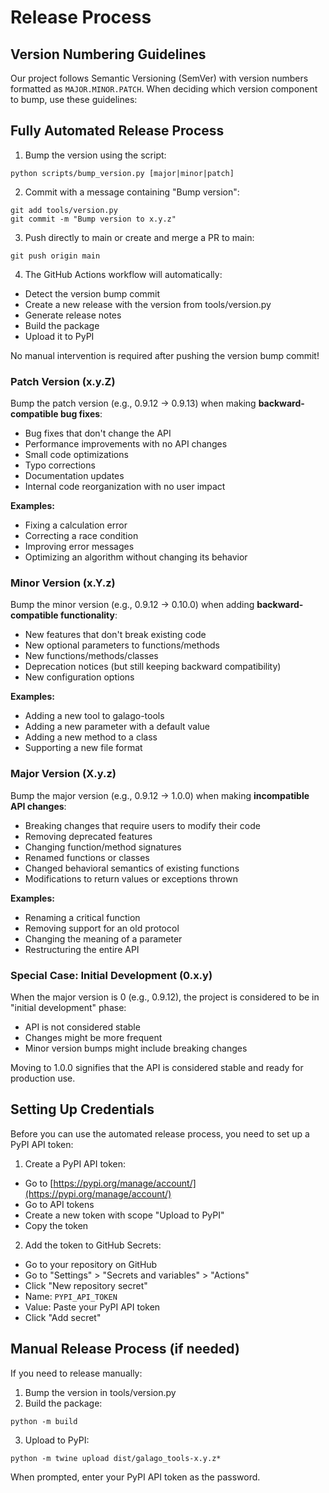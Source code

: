 # Release Process

## Version Numbering Guidelines

Our project follows Semantic Versioning (SemVer) with version numbers formatted as `MAJOR.MINOR.PATCH`. When deciding which version component to bump, use these guidelines:

## Fully Automated Release Process

1. Bump the version using the script:
 ```
 python scripts/bump_version.py [major|minor|patch]
 ```
2. Commit with a message containing "Bump version":
 ```
 git add tools/version.py
 git commit -m "Bump version to x.y.z"
 ```
3. Push directly to main or create and merge a PR to main:
 ```
 git push origin main
 ```
4. The GitHub Actions workflow will automatically:
- Detect the version bump commit
- Create a new release with the version from tools/version.py
- Generate release notes
- Build the package
- Upload it to PyPI

No manual intervention is required after pushing the version bump commit!

### Patch Version (x.y.Z)

Bump the patch version (e.g., 0.9.12 → 0.9.13) when making **backward-compatible bug fixes**:

- Bug fixes that don't change the API
- Performance improvements with no API changes
- Small code optimizations
- Typo corrections
- Documentation updates
- Internal code reorganization with no user impact

**Examples:**
- Fixing a calculation error
- Correcting a race condition
- Improving error messages
- Optimizing an algorithm without changing its behavior

### Minor Version (x.Y.z)

Bump the minor version (e.g., 0.9.12 → 0.10.0) when adding **backward-compatible functionality**:

- New features that don't break existing code
- New optional parameters to functions/methods
- New functions/methods/classes
- Deprecation notices (but still keeping backward compatibility)
- New configuration options

**Examples:**
- Adding a new tool to galago-tools
- Adding a new parameter with a default value
- Adding a new method to a class
- Supporting a new file format

### Major Version (X.y.z)

Bump the major version (e.g., 0.9.12 → 1.0.0) when making **incompatible API changes**:

- Breaking changes that require users to modify their code
- Removing deprecated features
- Changing function/method signatures
- Renamed functions or classes
- Changed behavioral semantics of existing functions
- Modifications to return values or exceptions thrown

**Examples:**
- Renaming a critical function
- Removing support for an old protocol
- Changing the meaning of a parameter
- Restructuring the entire API

### Special Case: Initial Development (0.x.y)

When the major version is 0 (e.g., 0.9.12), the project is considered to be in "initial development" phase:
- API is not considered stable
- Changes might be more frequent
- Minor version bumps might include breaking changes

Moving to 1.0.0 signifies that the API is considered stable and ready for production use.



## Setting Up Credentials

Before you can use the automated release process, you need to set up a PyPI API token:

1. Create a PyPI API token:
- Go to [https://pypi.org/manage/account/](https://pypi.org/manage/account/)
- Go to API tokens
- Create a new token with scope "Upload to PyPI"
- Copy the token

2. Add the token to GitHub Secrets:
- Go to your repository on GitHub
- Go to "Settings" > "Secrets and variables" > "Actions" 
- Click "New repository secret"
- Name: `PYPI_API_TOKEN`
- Value: Paste your PyPI API token
- Click "Add secret"

## Manual Release Process (if needed)

If you need to release manually:

1. Bump the version in tools/version.py
2. Build the package:
 ```
 python -m build
 ```
3. Upload to PyPI:
 ```
 python -m twine upload dist/galago_tools-x.y.z*
 ```

When prompted, enter your PyPI API token as the password.

